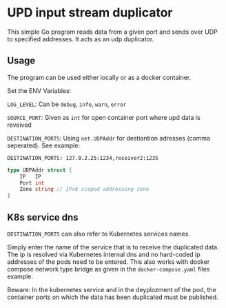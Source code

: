 # UPD input stream duplicator

This simple Go program reads data from a given port and sends over UDP to specified addresses. It acts as an udp duplicator.


## Usage

The program can be used either locally or as a docker container.

Set the ENV Variables:

`LOG_LEVEL`: Can be `debug`, `info`, `warn`, `error`

`SOURCE_PORT`: Given as `int` for open container port where upd data is reveived
 
`DESTINATION_PORTS`: Using `net.UDPAddr` for destiantion adresses (comma seperated). See example:

``` env
DESTINATION_PORTS: 127.0.2.25:1234,receiver2:1235
```


```go
type UDPAddr struct {
	IP   IP
	Port int
	Zone string // IPv6 scoped addressing zone
}
```

## K8s service dns

`DESTINATION_PORTS` can also refer to Kubernetes services names.

Simply enter the name of the service that is to receive the duplicated data. The ip is resolved via Kubernetes internal dns and no hard-coded ip addresses of the pods need to be entered. This also works with docker compose network type bridge as given in the `docker-compose.yaml` files example.

Beware: In the kubernetes service and in the deyplozment of the pod, the container ports on which the data has been duplicated must be published.

